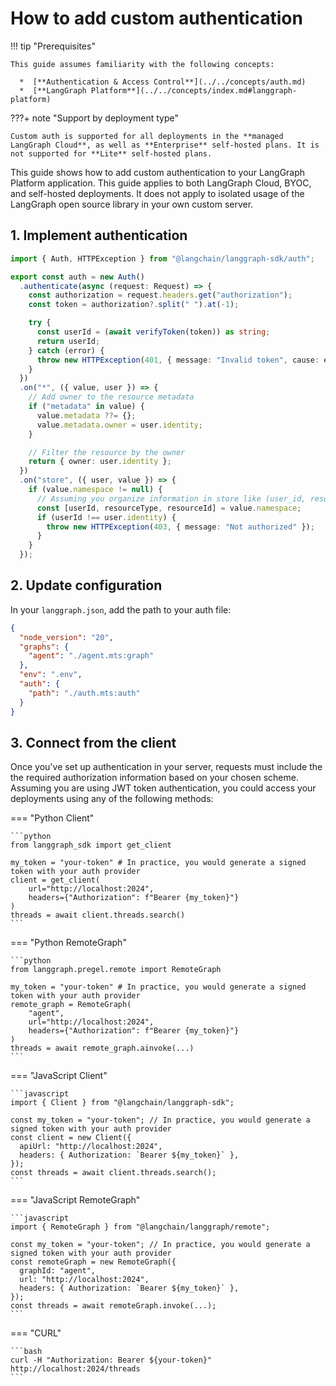 # How to add custom authentication

!!! tip "Prerequisites"

    This guide assumes familiarity with the following concepts:

      *  [**Authentication & Access Control**](../../concepts/auth.md)
      *  [**LangGraph Platform**](../../concepts/index.md#langgraph-platform)

???+ note "Support by deployment type"

    Custom auth is supported for all deployments in the **managed LangGraph Cloud**, as well as **Enterprise** self-hosted plans. It is not supported for **Lite** self-hosted plans.

This guide shows how to add custom authentication to your LangGraph Platform application. This guide applies to both LangGraph Cloud, BYOC, and self-hosted deployments. It does not apply to isolated usage of the LangGraph open source library in your own custom server.

## 1. Implement authentication

```typescript
import { Auth, HTTPException } from "@langchain/langgraph-sdk/auth";

export const auth = new Auth()
  .authenticate(async (request: Request) => {
    const authorization = request.headers.get("authorization");
    const token = authorization?.split(" ").at(-1);

    try {
      const userId = (await verifyToken(token)) as string;
      return userId;
    } catch (error) {
      throw new HTTPException(401, { message: "Invalid token", cause: error });
    }
  })
  .on("*", ({ value, user }) => {
    // Add owner to the resource metadata
    if ("metadata" in value) {
      value.metadata ??= {};
      value.metadata.owner = user.identity;
    }

    // Filter the resource by the owner
    return { owner: user.identity };
  })
  .on("store", ({ user, value }) => {
    if (value.namespace != null) {
      // Assuming you organize information in store like (user_id, resource_type, resource_id)
      const [userId, resourceType, resourceId] = value.namespace;
      if (userId !== user.identity) {
        throw new HTTPException(403, { message: "Not authorized" });
      }
    }
  });
```

## 2. Update configuration

In your `langgraph.json`, add the path to your auth file:

```json hl_lines="7-9"
{
  "node_version": "20",
  "graphs": {
    "agent": "./agent.mts:graph"
  },
  "env": ".env",
  "auth": {
    "path": "./auth.mts:auth"
  }
}
```

## 3. Connect from the client

Once you've set up authentication in your server, requests must include the the required authorization information based on your chosen scheme.
Assuming you are using JWT token authentication, you could access your deployments using any of the following methods:

=== "Python Client"

    ```python
    from langgraph_sdk import get_client

    my_token = "your-token" # In practice, you would generate a signed token with your auth provider
    client = get_client(
        url="http://localhost:2024",
        headers={"Authorization": f"Bearer {my_token}"}
    )
    threads = await client.threads.search()
    ```

=== "Python RemoteGraph"

    ```python
    from langgraph.pregel.remote import RemoteGraph

    my_token = "your-token" # In practice, you would generate a signed token with your auth provider
    remote_graph = RemoteGraph(
        "agent",
        url="http://localhost:2024",
        headers={"Authorization": f"Bearer {my_token}"}
    )
    threads = await remote_graph.ainvoke(...)
    ```

=== "JavaScript Client"

    ```javascript
    import { Client } from "@langchain/langgraph-sdk";

    const my_token = "your-token"; // In practice, you would generate a signed token with your auth provider
    const client = new Client({
      apiUrl: "http://localhost:2024",
      headers: { Authorization: `Bearer ${my_token}` },
    });
    const threads = await client.threads.search();
    ```

=== "JavaScript RemoteGraph"

    ```javascript
    import { RemoteGraph } from "@langchain/langgraph/remote";

    const my_token = "your-token"; // In practice, you would generate a signed token with your auth provider
    const remoteGraph = new RemoteGraph({
      graphId: "agent",
      url: "http://localhost:2024",
      headers: { Authorization: `Bearer ${my_token}` },
    });
    const threads = await remoteGraph.invoke(...);
    ```

=== "CURL"

    ```bash
    curl -H "Authorization: Bearer ${your-token}" http://localhost:2024/threads
    ```
